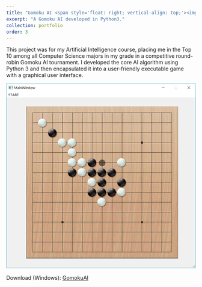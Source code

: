 ```yaml
---
title: "Gomoku AI <span style='float: right; vertical-align: top;'><img src='/images/portfolio/gomokuIcon.png' style='height: 4em;'></span>"
excerpt: "A Gomoku AI developed in Python3."
collection: portfolio
order: 3
---
```


<!-- # Gomoku AI -->

This project was for my Artificial Intelligence course, placing me in the Top 10 among all Computer Science majors in my grade in a competitive round-robin Gomoku AI tournament. I developed the core AI algorithm using Python 3 and then encapsulated it into a user-friendly executable game with a graphical user interface.

![Gomoku](/images/portfolio/gomoku.png)

Download (Windows): [GomokuAI](/files/GomokuAI.exe)